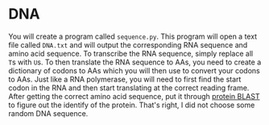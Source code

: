 # DNA

You will create a program called `sequence.py`. This program will open a text file
called `DNA.txt` and will output the corresponding RNA sequence and amino acid
sequence. To transcribe the RNA sequence, simply replace all `T`s with `U`s. To then
translate the RNA sequence to AAs, you need to create a dictionary of codons to
AAs which you will then use to convert your codons to AAs. Just like a RNA
polymerase, you will need to first find the start codon in the RNA and then
start translating at the correct reading frame. After getting the correct amino
acid sequence, put it through [protein BLAST](http://blast.ncbi.nlm.nih.gov/Blast.cgi/oShow/Blast.cgi?PROGRAM=blastp&PAGE_TYPE=BlastSearch&LINK_LOC=blasthome) to figure out the identify of the
protein. That's right, I did not choose some random DNA sequence.
